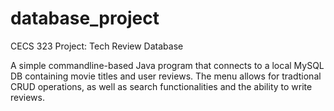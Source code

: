 # database_project
CECS 323 Project: Tech Review Database

A simple commandline-based Java program that connects to a local MySQL DB containing movie titles and user reviews. 
The menu allows for tradtional CRUD operations, as well as search functionalities and the ability to write reviews. 
